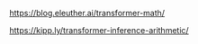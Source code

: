 





https://blog.eleuther.ai/transformer-math/

https://kipp.ly/transformer-inference-arithmetic/

